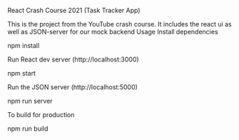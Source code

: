 React Crash Course 2021 (Task Tracker App)

This is the project from the YouTube crash course. It includes the react ui as well as JSON-server for our mock backend
Usage
Install dependencies

npm install

Run React dev server (http://localhost:3000)

npm start

Run the JSON server (http://localhost:5000)

npm run server

To build for production

npm run build
